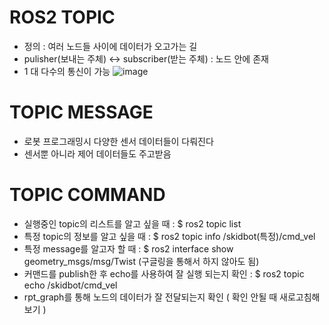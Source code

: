# ROS2 TOPIC
- 정의 : 여러 노드들 사이에 데이터가 오고가는 길
- pulisher(보내는 주체) <-> subscriber(받는 주체) : 노드 안에 존재
- 1 대 다수의 통신이 가능 
![image](https://user-images.githubusercontent.com/88695655/181877255-978d3d5d-f9d1-4e96-98f1-7f7d48c76a91.png)

# TOPIC MESSAGE
- 로봇 프로그래밍시 다양한 센서 데이터들이 다뤄진다
- 센서뿐 아니라 제어 데이터들도 주고받음

# TOPIC COMMAND
- 실행중인 topic의 리스트를 알고 싶을 때 : $ ros2 topic list
- 특정 topic의 정보를 알고 싶을 때 : $ ros2 topic info /skidbot(특정)/cmd_vel
- 특정 message를 알고자 할 때 : $ ros2 interface show geometry_msgs/msg/Twist (구글링을 통해서 하지 않아도 됨)
- 커맨드를 publish한 후 echo를 사용하여 잘 실행 되는지 확인 : $ ros2 topic echo /skidbot/cmd_vel
- rpt_graph를 통해 노드의 데이터가 잘 전달되는지 확인 ( 확인 안될 때 새로고침해보기 )
